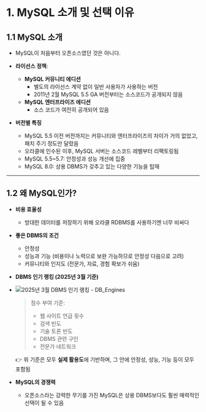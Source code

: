 # 1. MySQL 소개 및 선택 이유

## 1.1 MySQL 소개

- MySQL이 처음부터 오픈소스였던 것은 아니다.
- **라이선스 정책**:  
  - **MySQL 커뮤니티 에디션**
    - 별도의 라이선스 계약 없이 일반 사용자가 사용하는 버전
    - 2011년 2월 MySQL 5.5 GA 버전부터는 소스코드가 공개되지 않음
  - **MySQL 엔터프라이즈 에디션**
    - 소스 코드가 여전히 공개되어 있음

- **버전별 특징**
  - MySQL 5.5 이전 버전까지는 커뮤니티와 엔터프라이즈의 차이가 거의 없었고, 패치 주기 정도만 달랐음
  - 오라클에 인수된 이후, MySQL 서버는 소스코드 레벨부터 리팩토링됨
  - MySQL 5.5~5.7: 안정성과 성능 개선에 집중
  - MySQL 8.0: 상용 DBMS가 갖추고 있는 다양한 기능을 탑재

---

## 1.2 왜 MySQL인가?

- **비용 효율성**  
  - 방대한 데이터를 저장하기 위해 오라클 RDBMS를 사용하기엔 너무 비싸다

- **좋은 DBMS의 조건**
  - 안정성
  - 성능과 기능 (비용이나 노력으로 보완 가능하므로 안정성 다음으로 고려)
  - 커뮤니티와 인지도 (전문가, 자료, 경험 확보가 쉬움)

- **DBMS 인기 랭킹 (2025년 3월 기준)**
  
- ![2025년 3월 DBMS 인기 랭킹 - DB_Engines](./image01.png)


  > 점수 부여 기준:
  > - 웹 사이트 언급 횟수  
  > - 검색 빈도  
  > - 기술 토론 빈도  
  > - DBMS 관련 구인  
  > - 전문가 네트워크  

  👉 위 기준은 모두 **실제 활용도**에 기반하며, 그 안에 안정성, 성능, 기능 등이 모두 포함됨

- **MySQL의 경쟁력**
  - 오픈소스라는 강력한 무기를 가진 MySQL은 상용 DBMS보다도 훨씬 매력적인 선택이 될 수 있음
